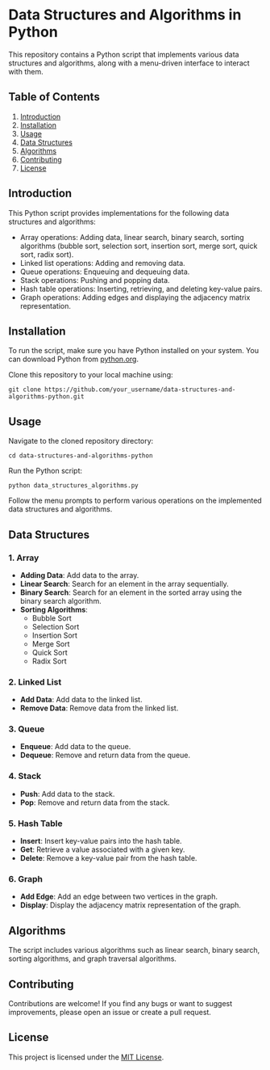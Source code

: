 
# Data Structures and Algorithms in Python

This repository contains a Python script that implements various data structures and algorithms, along with a menu-driven interface to interact with them.

## Table of Contents

1. [Introduction](#introduction)
2. [Installation](#installation)
3. [Usage](#usage)
4. [Data Structures](#data-structures)
5. [Algorithms](#algorithms)
6. [Contributing](#contributing)
7. [License](#license)

## Introduction

This Python script provides implementations for the following data structures and algorithms:

- Array operations: Adding data, linear search, binary search, sorting algorithms (bubble sort, selection sort, insertion sort, merge sort, quick sort, radix sort).
- Linked list operations: Adding and removing data.
- Queue operations: Enqueuing and dequeuing data.
- Stack operations: Pushing and popping data.
- Hash table operations: Inserting, retrieving, and deleting key-value pairs.
- Graph operations: Adding edges and displaying the adjacency matrix representation.

## Installation

To run the script, make sure you have Python installed on your system. You can download Python from [python.org](https://www.python.org/downloads/).

Clone this repository to your local machine using:

```
git clone https://github.com/your_username/data-structures-and-algorithms-python.git
```

## Usage

Navigate to the cloned repository directory:

```
cd data-structures-and-algorithms-python
```

Run the Python script:

```
python data_structures_algorithms.py
```

Follow the menu prompts to perform various operations on the implemented data structures and algorithms.

## Data Structures

### 1. Array

- **Adding Data**: Add data to the array.
- **Linear Search**: Search for an element in the array sequentially.
- **Binary Search**: Search for an element in the sorted array using the binary search algorithm.
- **Sorting Algorithms**:
  - Bubble Sort
  - Selection Sort
  - Insertion Sort
  - Merge Sort
  - Quick Sort
  - Radix Sort

### 2. Linked List

- **Add Data**: Add data to the linked list.
- **Remove Data**: Remove data from the linked list.

### 3. Queue

- **Enqueue**: Add data to the queue.
- **Dequeue**: Remove and return data from the queue.

### 4. Stack

- **Push**: Add data to the stack.
- **Pop**: Remove and return data from the stack.

### 5. Hash Table

- **Insert**: Insert key-value pairs into the hash table.
- **Get**: Retrieve a value associated with a given key.
- **Delete**: Remove a key-value pair from the hash table.

### 6. Graph

- **Add Edge**: Add an edge between two vertices in the graph.
- **Display**: Display the adjacency matrix representation of the graph.

## Algorithms

The script includes various algorithms such as linear search, binary search, sorting algorithms, and graph traversal algorithms.

## Contributing

Contributions are welcome! If you find any bugs or want to suggest improvements, please open an issue or create a pull request.

## License

This project is licensed under the [MIT License](LICENSE).
